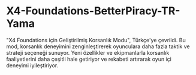 # X4-Foundations-BetterPiracy-TR-Yama

"X4 Foundations için Geliştirilmiş Korsanlık Modu", Türkçe'ye çevrildi. Bu mod, korsanlık deneyimini zenginleştirerek oyunculara daha fazla taktik ve strateji seçeneği sunuyor. Yeni özellikler ve ekipmanlarla korsanlık faaliyetlerini daha çeşitli hale getiriyor ve rekabeti artırarak oyun içi deneyimi iyileştiriyor.

